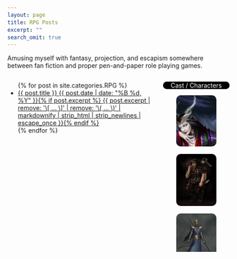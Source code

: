 ```yaml
---
layout: page
title: RPG Posts
excerpt: ""
search_omit: true
---
```


Amusing myself with fantasy, projection, and escapism somewhere between fan fiction and proper pen-and-paper role playing games.

<div style="height: 400px; width: 65%; overflow: scroll; float: left">
  <ul class="post-list">
  {% for post in site.categories.RPG %} 
    <li><article><a href="{{ site.url }}{{ post.url }}">{{ post.title }} <span class="entry-date"><time datetime="{{ post.date | date_to_xmlschema }}">{{ post.date | date: "%B %d, %Y" }}</time></span>{% if post.excerpt %} <span class="excerpt">{{ post.excerpt | remove: '\[ ... \]' | remove: '\( ... \)' | markdownify | strip_html | strip_newlines | escape_once }}</span>{% endif %}</a></article></li>
  {% endfor %}
  </ul>
</div>

<div style="height: 400px; width: 30%; overflow: scroll; float: right; text-align: center">
  <p style="color: white; background-color: black; border-radius: 10px">Cast / Characters</p>
  <p><a href="http://rockandcode.ga/rpg/DND5E-Profile-Digoria/"><img title="Digoria Antica" src="../images/dnd/digoria.jpg" style="max-width: 60%; height: auto; border-radius: 10px"></a></p>
  <p><a href="http://rockandcode.ga/rpg/DND5E-Profile-Balfador/"><img title="Balfador Bombador" src="../images/dnd/balfador.jpg" style="max-width: 60%; height: auto; border-radius: 10px"></a></p>
  <p><a href="http://rockandcode.ga/rpg/DND5E-NPC-Corros/"><img title="Corros" src="../images/dnd/corros.jpg" style="max-width: 60%; height: auto; border-radius: 10px"></a></p>
  <p><a href="http://rockandcode.ga/rpg/DND5E-NPC-Ellion/"><img title="Ellion Stryfe" src="../images/dnd/ellion.jpg" style="max-width: 60%; height: auto; border-radius: 10px"></a></p>
  <p><a href="http://rockandcode.ga/rpg/DND5E-NPC-Phage-Elung-CR12/"><img title="Phage Elung" src="../images/dnd/phage.jpg" style="max-width: 60%; height: auto; border-radius: 10px"></a></p>
  <p><a href="https://drive.google.com/file/d/0BwQNloQbtainM0g2OTZTMU9EOUk/view?usp=sharing"><img title="Link" src="../images/dnd/link.png" style="max-width: 60%; height: auto; border-radius: 10px"></a></p>
  <p><a href="https://docs.google.com/spreadsheets/d/1p-WQgYI7Ct9d_1YGmA7DXQ6TMRv-c2dUVo1vQdtRU7M/edit?usp=sharing"><img title="Raiden" src="../images/mhrp/raiden.jpg" style="max-width: 60%; height: auto; border-raidus: 10px"></a></p>
  <p><a href="https://drive.google.com/file/d/0B3L-FHD8lwfVdTBzblJXTU1RSnc/view?usp=sharing"><img title="Cas" src="../images/dnd/cas.jpg" style="max-width: 60%; height: auto; border-radius: 10px"></a></p>
  <!--
  <p><a><img title="Altorin" src="../images/dnd/altorin.jpg" style="max-width: 60%; height: auto; border-raidus: 10px"></a></p>
  <p><a><img title="Karasu"></a></p>
  <p><a href="https://drive.google.com/file/d/0B2RH_BSaD6YPTWxtd3M2cHkwVGs/view?usp=sharing"><img title="Alodel Erwer"></a></p>
  <p><a href="https://drive.google.com/file/d/0B2RH_BSaD6YPbTNNQTBudmtfc2M/view?usp=sharing"><img title="Alushiv Vandel"></a></p>
  <p><a href="https://drive.google.com/file/d/0B2RH_BSaD6YPS25GTG14QXlNY1E/view?usp=sharing"><img title="Panapos Thorivian"></a></p>
  -->
</div>

